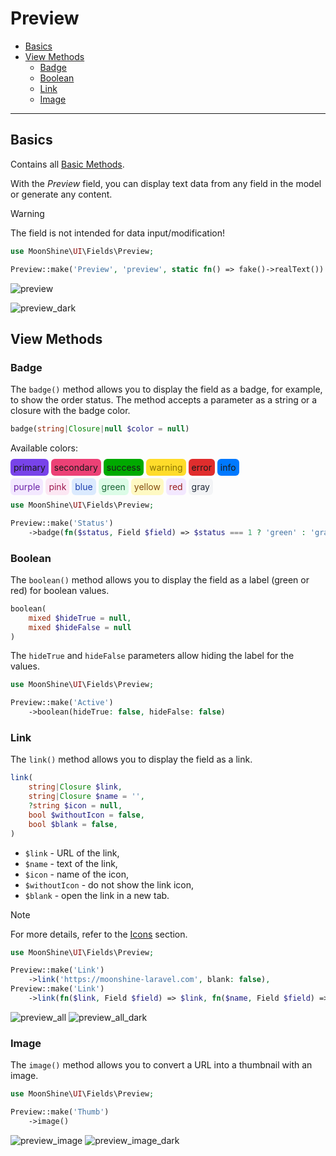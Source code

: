 # Preview

- [Basics](#basics)
- [View Methods](#view-methods)
  - [Badge](#badge)
  - [Boolean](#boolean)
  - [Link](#link)
  - [Image](#image)

---

<a name="basics"></a>
## Basics

Contains all [Basic Methods](/docs/{{version}}/fields/basic-methods).

With the *Preview* field, you can display text data from any field in the model or generate any content.

> [!WARNING]
> The field is not intended for data input/modification!

```php
use MoonShine\UI\Fields\Preview;

Preview::make('Preview', 'preview', static fn() => fake()->realText())
```

![preview](https://raw.githubusercontent.com/moonshine-software/doc/3.x/resources/screenshots/preview.png)

![preview_dark](https://raw.githubusercontent.com/moonshine-software/doc/3.x/resources/screenshots/preview_dark.png)

<a name="view-methods"></a>
## View Methods

<a name="badge"></a>
### Badge

The `badge()` method allows you to display the field as a badge, for example, to show the order status. The method accepts a parameter as a string or a closure with the badge color.

```php
badge(string|Closure|null $color = null)
```

Available colors:

<span style="background-color: #7843e9; padding: 5px; border-radius: 0.375rem">primary</span> <span style="background-color: #ec4176; padding: 5px; border-radius: 0.375rem">secondary</span> <span style="background-color: #00aa00; padding: 5px; border-radius: 0.375rem">success</span> <span style="background-color: #ffdc2a; padding: 5px; border-radius: 0.375rem; color: rgb(139 116 0 / 1);">warning</span> <span style="background-color: #e02d2d; padding: 5px; border-radius: 0.375rem">error</span> <span style="background-color: #0079ff; padding: 5px; border-radius: 0.375rem">info</span>

<span style="background-color: rgb(243 232 255 / 1); color: rgb(107 33 168 / 1); padding: 5px; border-radius: 0.375rem">purple</span>
<span style="background-color: rgb(252 231 243 / 1); color: rgb(157 23 77 / 1); padding: 5px; border-radius: 0.375rem">pink</span>
<span style="background-color: rgb(219 234 254 / 1); color: rgb(30 64 175 / 1); padding: 5px; border-radius: 0.375rem">blue</span>
<span style="background-color: rgb(220 252 231 / 1); color: rgb(22 101 52 / 1); padding: 5px; border-radius: 0.375rem">green</span>
<span style="background-color: rgb(254 249 195 / 1); color: rgb(133 77 14 / 1); padding: 5px; border-radius: 0.375rem">yellow</span>
<span style="background-color: rgb(243 232 255 / 1); color: rgb(153 27 27 / 1); padding: 5px; border-radius: 0.375rem">red</span>
<span style="background-color: rgb(243 244 246 / 1); color: rgb(31 41 55 / 1); padding: 5px; border-radius: 0.375rem">gray</span>

```php
use MoonShine\UI\Fields\Preview;

Preview::make('Status')
    ->badge(fn($status, Field $field) => $status === 1 ? 'green' : 'gray')
```

<a name="boolean"></a>
### Boolean

The `boolean()` method allows you to display the field as a label (green or red) for boolean values.

```php
boolean(
    mixed $hideTrue = null,
    mixed $hideFalse = null
)
```

The `hideTrue` and `hideFalse` parameters allow hiding the label for the values.

```php
use MoonShine\UI\Fields\Preview;

Preview::make('Active')
    ->boolean(hideTrue: false, hideFalse: false)
```

<a name="link"></a>
### Link

The `link()` method allows you to display the field as a link.

```php
link(
    string|Closure $link,
    string|Closure $name = '',
    ?string $icon = null,
    bool $withoutIcon = false,
    bool $blank = false,
)
```

- `$link` - URL of the link,
- `$name` - text of the link,
- `$icon` - name of the icon,
- `$withoutIcon` - do not show the link icon,
- `$blank` - open the link in a new tab.

> [!NOTE]
> For more details, refer to the [Icons](/docs/{{version}}/icons) section.

```php
use MoonShine\UI\Fields\Preview;

Preview::make('Link')
    ->link('https://moonshine-laravel.com', blank: false),
Preview::make('Link')
    ->link(fn($link, Field $field) => $link, fn($name, Field $field) => 'Go')
```

![preview_all](https://raw.githubusercontent.com/moonshine-software/doc/3.x/resources/screenshots/preview_all.png)
![preview_all_dark](https://raw.githubusercontent.com/moonshine-software/doc/3.x/resources/screenshots/preview_all_dark.png)

<a name="image"></a>
### Image

The `image()` method allows you to convert a URL into a thumbnail with an image.

```php
use MoonShine\UI\Fields\Preview;

Preview::make('Thumb')
    ->image()
```

![preview_image](https://raw.githubusercontent.com/moonshine-software/doc/3.x/resources/screenshots/preview_image.png)
![preview_image_dark](https://raw.githubusercontent.com/moonshine-software/doc/3.x/resources/screenshots/preview_image_dark.png)